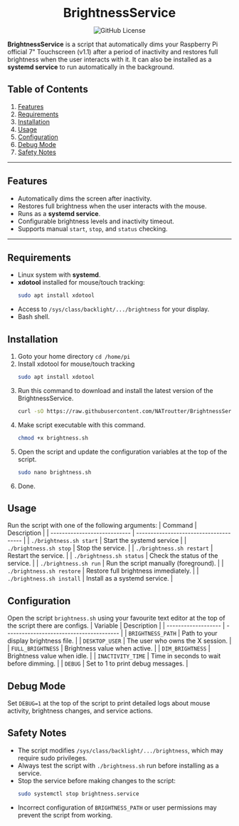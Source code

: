<div align="center">
<h1 style="margin: 0px;font-weight: 700;font-family:-apple-system,BlinkMacSystemFont,Segoe UI,Helvetica,Arial,sans-serif,Apple Color Emoji,Segoe UI Emoji">BrightnessService</h1>

![GitHub License](https://img.shields.io/github/license/NATroutter/BrightnessService?style=for-the-badge)

</div>

**BrightnessService** is a script that automatically dims your Raspberry Pi official 7" Touchscreen (v1.1) after a period of inactivity and restores full brightness when the user interacts with it. It can also be installed as a **systemd service** to run automatically in the background.


## Table of Contents

1. [Features](#features)
2. [Requirements](#requirements)
3. [Installation](#installation)
4. [Usage](#usage)
5. [Configuration](#configuration)
6. [Debug Mode](#debug-mode)
7. [Safety Notes](#safety-notes)

---

## Features

- Automatically dims the screen after inactivity.
- Restores full brightness when the user interacts with the mouse.
- Runs as a **systemd service**.
- Configurable brightness levels and inactivity timeout.
- Supports manual ``start``, ``stop``, and ``status`` checking.

---

## Requirements

- Linux system with **systemd**.
- **xdotool** installed for mouse/touch tracking:
  ```bash
  sudo apt install xdotool
- Access to ``/sys/class/backlight/.../brightness`` for your display.
- Bash shell.

## Installation
1. Goto your home directory ``cd /home/pi``
2. Install xdotool for mouse/touch tracking
   ```bash
   sudo apt install xdotool
3. Run this command to download and install the latest version of the BrightnessService.
   ``` bash
   curl -sO https://raw.githubusercontent.com/NATroutter/BrightnessService/main/brightness.sh
4. Make script executable with this command.
   ``` bash
   chmod +x brightness.sh
5. Open the script and update the configuration variables at the top of the script.
   ``` bash
   sudo nano brightness.sh
6. Done.

## Usage
Run the script with one of the following arguments:
| Command                      | Description                            |
| ---------------------------- | -------------------------------------- |
| ``./brightness.sh start``    | Start the systemd service              |
| ``./brightness.sh stop``     | Stop the service.                      |
| ``./brightness.sh restart``  | Restart the service.                   |
| ``./brightness.sh status``   | Check the status of the service.       |
| ``./brightness.sh run``      | Run the script manually (foreground).  |
| ``./brightness.sh restore``  | Restore full brightness immediately.   |
| ``./brightness.sh install``  | Install as a systemd service.          |


## Configuration
Open the script ``brightness.sh`` using your favourite text editor at the top of the script there are configs.
| Variable     | Description     |
| ------------------- | ---------------------------------------- |
| ``BRIGHTNESS_PATH`` | Path to your display brightness file.    |
| ``DESKTOP_USER``    | The user who owns the X session.         |
| ``FULL_BRIGHTNESS`` | Brightness value when active.            |
| ``DIM_BRIGHTNESS``  | Brightness value when idle.              |
| ``INACTIVITY_TIME`` | Time in seconds to wait before dimming.  |
| ``DEBUG``           | Set to 1 to print debug messages.        |

## Debug Mode
Set ``DEBUG=1`` at the top of the script to print detailed logs about mouse activity, brightness changes, and service actions.

## Safety Notes
- The script modifies ``/sys/class/backlight/.../brightness``, which may require sudo privileges.
- Always test the script with ``./brightness.sh`` run before installing as a service.
- Stop the service before making changes to the script:
   ``` bash
   sudo systemctl stop brightness.service
- Incorrect configuration of ``BRIGHTNESS_PATH`` or user permissions may prevent the script from working.